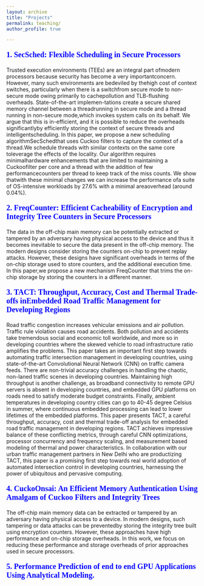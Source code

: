 ```yaml
---
layout: archive
title: "Projects"
permalink: teaching/
author_profile: true

---
```

<p style="color:blue;font-size:20px;font-family:verdana;"><b>1. SecSched: Flexible Scheduling in Secure Processors</b></p>
<p>
 Trusted execution environments (TEEs) are an integral part ofmodern processors because security has become a very importantconcern. However, many such environments are bedeviled by thehigh cost of context switches, particularly when there is a switchfrom secure mode to non-secure mode owing primarily to cachepollution and TLB-flushing overheads. State-of-the-art implemen-tations create a secure shared memory channel between a threadrunning in secure mode and a thread running in non-secure mode,which invokes system calls on its behalf. We argue that this is in-efficient, and it is possible to reduce the overheads significantlyby efficiently storing the context of secure threads and intelligentscheduling. In this paper, we propose a new scheduling algorithmSecSchedthat uses Cuckoo filters to capture the context of a thread.We schedule threads with similar contexts on the same core toleverage the effects of the locality. Our algorithm requires minimalhardware enhancements that are limited to maintaining a Cuckoofilter per core and a thread with the addition of few performancecounters per thread to keep track of the miss counts. We show thatwith these minimal changes we can increase the performance ofa suite of OS-intensive workloads by 27.6% with a minimal areaoverhead (around 0.04%).
 
 </p>

<p style="color:blue;font-size:20px;font-family:verdana;"><b>2. FreqCounter: Efficient Cacheability of Encryption and Integrity Tree Counters in Secure Processors</b></p>

<p>
The data in the off-chip main memory can be potentially extracted or tampered by an adversary having physical access to the device and thus it becomes inevitable to secure the data present in the off-chip memory. The modern designs consider storing the counters on-chip to prevent replay attacks. However,  these designs have significant overheads in terms of the on-chip storage used to store counters, and the additional execution time. In this paper,we propose a new mechanism FreqCounter that trims the on-chip storage by storing the counters in a different manner.

</p>

<p style="color:blue;font-size:20px;font-family:verdana;"><b>3. TACT: Throughput, Accuracy, Cost and Thermal Trade-offs inEmbedded Road Traffic Management for Developing Regions</b></p>

<p>
Road traffic congestion increases vehicular emissions and air pollution. Traffic rule violation causes road accidents. Both pollution and accidents take tremendous social and economic toll worldwide, and more so in developing countries where the skewed vehicle to road infrastructure ratio amplifies the problems. This paper takes an important first step towards automating traffic intersection management in developing countries, using state-of-the-art Convolutional Neural Network (CNN) on traffic camera feeds. There are non-trivial accuracy challenges in handling the chaotic, non-laned traffic scenes in developing countries. Maintaining high throughput is another challenge, as broadband connectivity to remote GPU servers is absent in developing countries, and embedded GPU platforms on roads need to satisfy moderate budget constraints. Finally, ambient temperatures in developing country cities can go to 40-45 degree Celsius in summer, where continuous embedded processing can lead to lower lifetimes of the embedded platforms. This paper presents TACT, a careful throughput, accuracy, cost and thermal trade-off analysis for embedded road traffic management in developing regions. TACT achieves impressive balance of these conflicting metrics, through careful CNN optimizations, processor concurrency and frequency scaling, and measurement based modeling of thermal and power characteristics. In collaboration with our urban traffic management partners in New Delhi who are productizing TACT, this paper is a promising first step towards real world adoption of automated intersection control in developing countries, harnessing the power of ubiquitous and pervasive computing.
 
 </p>
 

<p style="color:blue;font-size:20px;font-family:verdana;"><b>4. CuckoOnsai: An Efficient Memory Authentication Using Amalgam of Cuckoo Filters and Integrity Trees</b></p>
<p>
 The off-chip main memory data can be extracted or tampered by an adversary having physical access to a device. In modern designs, such tampering or data attacks can be preventedby storing the integrity tree built using  encryption  counters. However, these approaches have high performance and on-chip storage overheads. In this work, we focus on reducing these performance and storage overheads of prior approaches used in secure processors.
</p>


<p style="color:blue;font-size:20px;font-family:verdana;"><b>5. Performance Prediction of end to end GPU Applications Using Analytical Modeling.</b></p>
<p>
 </p>


